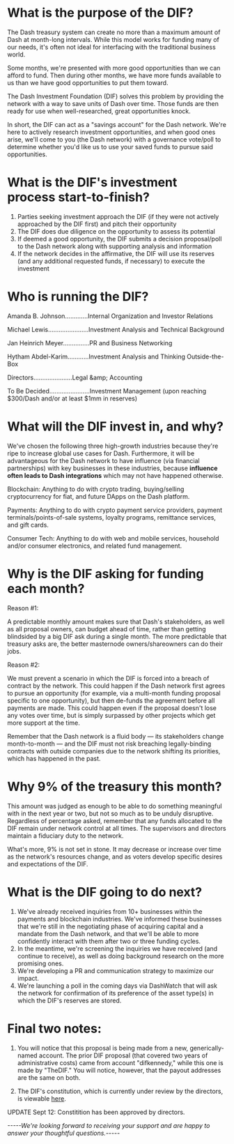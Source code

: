 # What is the purpose of the DIF?


The Dash treasury system can create no more than a maximum amount of Dash at month-long intervals. While this model works for funding many of our needs, it&#39;s often not ideal for interfacing with the traditional business world.

Some months, we&#39;re presented with more good opportunities than we can afford to fund. Then during other months, we have more funds available to us than we have good opportunities to put them toward.

The Dash Investment Foundation (DIF) solves this problem by providing the network with a way to save units of Dash over time. Those funds are then ready for use when well-researched, great opportunities knock.

In short, the DIF can act as a &quot;savings account&quot; for the Dash network. We&#39;re here to actively research investment opportunities, and when good ones arise, we&#39;ll come to you (the Dash network) with a governance vote/poll to determine whether you&#39;d like us to use your saved funds to pursue said opportunities.


# What is the DIF&#39;s investment process start-to-finish?

1. Parties seeking investment approach the DIF (if they were not actively approached by the DIF first) and pitch their opportunity
2. The DIF does due diligence on the opportunity to assess its potential
3. If deemed a good opportunity, the DIF submits a decision proposal/poll to the Dash network along with supporting analysis and information
4. If the network decides in the affirmative, the DIF will use its reserves (and any additional requested funds, if necessary) to execute the investment

# Who is running the DIF?


Amanda B. Johnson.............Internal Organization and Investor Relations

Michael Lewis.......................Investment Analysis and Technical Background

Jan Heinrich Meyer...............PR and Business Networking

Hytham Abdel-Karim............Investment Analysis and Thinking Outside-the-Box

Directors......................Legal &amp;amp; Accounting

To Be Decided.......................Investment Management (upon reaching $300/Dash and/or at least $1mm in reserves)


# What will the DIF invest in, and why?


We&#39;ve chosen the following three high-growth industries because they&#39;re ripe to increase global use cases for Dash. Furthermore, it will be advantageous for the Dash network to have influence (via financial partnerships) with key businesses in these industries, because  **influence often leads to Dash integrations**  which may not have happened otherwise.

Blockchain:
Anything to do with crypto trading, buying/selling cryptocurrency for fiat, and future DApps on the Dash platform.

Payments:
Anything to do with crypto payment service providers, payment terminals/points-of-sale systems, loyalty programs, remittance services, and gift cards.

Consumer Tech:
Anything to do with web and mobile services, household and/or consumer electronics, and related fund management.


# Why is the DIF asking for funding each month?


Reason #1:

A predictable monthly amount makes sure that Dash&#39;s stakeholders, as well as all proposal owners, can budget ahead of time, rather than getting blindsided by a big DIF ask during a single month. The more predictable that treasury asks are, the better masternode owners/shareowners can do their jobs.

Reason #2:

We must prevent a scenario in which the DIF is forced into a breach of contract by the network. This could happen if the Dash network first agrees to pursue an opportunity (for example, via a multi-month funding proposal specific to one opportunity), but then de-funds the agreement before all payments are made. This could happen even if the proposal doesn&#39;t lose any votes over time, but is simply surpassed by other projects which get more support at the time.

Remember that the Dash network is a fluid body — its stakeholders change month-to-month — and the DIF must not risk breaching legally-binding contracts with outside companies due to the network shifting its priorities, which has happened in the past.


# Why 9% of the treasury this month?


This amount was judged as enough to be able to do something meaningful with in the next year or two, but not so much as to be unduly disruptive. Regardless of percentage asked, remember that any funds allocated to the DIF remain under network control at all times. The supervisors and directors maintain a fiduciary duty to the network.

What&#39;s more, 9% is not set in stone. It may decrease or increase over time as the network&#39;s resources change, and as voters develop specific desires and expectations of the DIF.


# What is the DIF going to do next?

1. We&#39;ve already received inquiries from 10+ businesses within the payments and blockchain industries. We&#39;ve informed these businesses that we&#39;re still in the negotiating phase of acquiring capital and a mandate from the Dash network, and that we&#39;ll be able to more confidently interact with them after two or three funding cycles.
2. In the meantime, we&#39;re screening the inquiries we have received (and continue to receive), as well as doing background research on the more promising ones.
3. We&#39;re developing a PR and communication strategy to maximize our impact.
4. We&#39;re launching a poll in the coming days via DashWatch that will ask the network for confirmation of its preference of the asset type(s) in which the DIF&#39;s reserves are stored.

# Final two notes:


1) You will notice that this proposal is being made from a new, generically-named account. The prior DIF proposal (that covered two years of administrative costs) came from account &quot;difkennedy,&quot; while this one is made by &quot;TheDIF.&quot; You will notice, however, that the payout addresses are the same on both.

2) The DIF&#39;s constitution, which is currently under review by the directors, is viewable [here](https://docs.google.com/document/d/1TPewyoDtFf2LEmlvyZ8Lowu55U-P5USajGJNJNeQ5VI/edit).

UPDATE Sept 12: Constitition has been approved by directors.

_-----We&#39;re looking forward to receiving your support and are happy to answer your thoughtful questions.-----_
